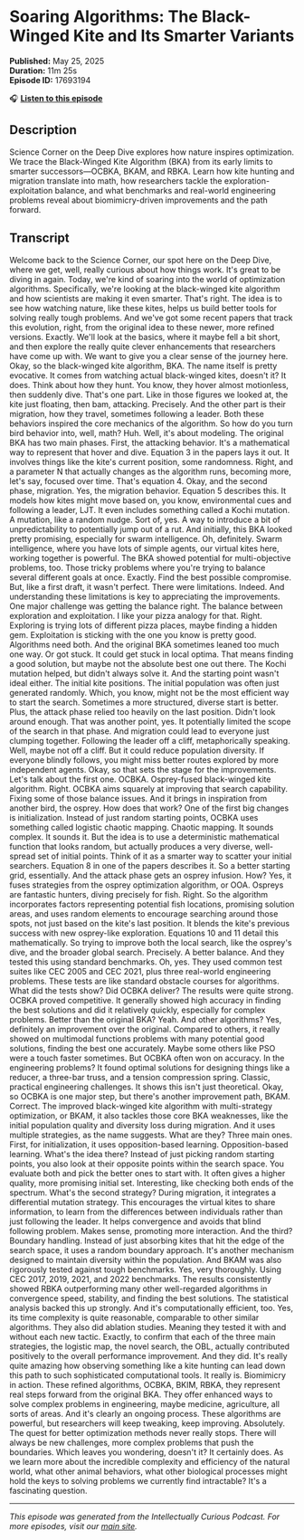 # Soaring Algorithms: The Black-Winged Kite and Its Smarter Variants

**Published:** May 25, 2025  
**Duration:** 11m 25s  
**Episode ID:** 17693194

🎧 **[Listen to this episode](https://intellectuallycurious.buzzsprout.com/2529712/episodes/17693194-soaring-algorithms-the-black-winged-kite-and-its-smarter-variants)**

## Description

Science Corner on the Deep Dive explores how nature inspires optimization. We trace the Black-Winged Kite Algorithm (BKA) from its early limits to smarter successors—OCBKA, BKAM, and RBKA. Learn how kite hunting and migration translate into math, how researchers tackle the exploration-exploitation balance, and what benchmarks and real-world engineering problems reveal about biomimicry-driven improvements and the path forward.

## Transcript

Welcome back to the Science Corner, our spot here on the Deep Dive, where we get, well, really curious about how things work. It's great to be diving in again. Today, we're kind of soaring into the world of optimization algorithms. Specifically, we're looking at the black-winged kite algorithm and how scientists are making it even smarter. That's right. The idea is to see how watching nature, like these kites, helps us build better tools for solving really tough problems. And we've got some recent papers that track this evolution, right, from the original idea to these newer, more refined versions. Exactly. We'll look at the basics, where it maybe fell a bit short, and then explore the really quite clever enhancements that researchers have come up with. We want to give you a clear sense of the journey here. Okay, so the black-winged kite algorithm, BKA. The name itself is pretty evocative. It comes from watching actual black-winged kites, doesn't it? It does. Think about how they hunt. You know, they hover almost motionless, then suddenly dive. That's one part. Like in those figures we looked at, the kite just floating, then bam, attacking. Precisely. And the other part is their migration, how they travel, sometimes following a leader. Both these behaviors inspired the core mechanics of the algorithm. So how do you turn bird behavior into, well, math? Huh. Well, it's about modeling. The original BKA has two main phases. First, the attacking behavior. It's a mathematical way to represent that hover and dive. Equation 3 in the papers lays it out. It involves things like the kite's current position, some randomness. Right, and a parameter N that actually changes as the algorithm runs, becoming more, let's say, focused over time. That's equation 4. Okay, and the second phase, migration. Yes, the migration behavior. Equation 5 describes this. It models how kites might move based on, you know, environmental cues and following a leader, LJT. It even includes something called a Kochi mutation. A mutation, like a random nudge. Sort of, yes. A way to introduce a bit of unpredictability to potentially jump out of a rut. And initially, this BKA looked pretty promising, especially for swarm intelligence. Oh, definitely. Swarm intelligence, where you have lots of simple agents, our virtual kites here, working together is powerful. The BKA showed potential for multi-objective problems, too. Those tricky problems where you're trying to balance several different goals at once. Exactly. Find the best possible compromise. But, like a first draft, it wasn't perfect. There were limitations. Indeed. And understanding these limitations is key to appreciating the improvements. One major challenge was getting the balance right. The balance between exploration and exploitation. I like your pizza analogy for that. Right. Exploring is trying lots of different pizza places, maybe finding a hidden gem. Exploitation is sticking with the one you know is pretty good. Algorithms need both. And the original BKA sometimes leaned too much one way. Or got stuck. It could get stuck in local optima. That means finding a good solution, but maybe not the absolute best one out there. The Kochi mutation helped, but didn't always solve it. And the starting point wasn't ideal either. The initial kite positions. The initial population was often just generated randomly. Which, you know, might not be the most efficient way to start the search. Sometimes a more structured, diverse start is better. Plus, the attack phase relied too heavily on the last position. Didn't look around enough. That was another point, yes. It potentially limited the scope of the search in that phase. And migration could lead to everyone just clumping together. Following the leader off a cliff, metaphorically speaking. Well, maybe not off a cliff. But it could reduce population diversity. If everyone blindly follows, you might miss better routes explored by more independent agents. Okay, so that sets the stage for the improvements. Let's talk about the first one. OCBKA. Osprey-fused black-winged kite algorithm. Right. OCBKA aims squarely at improving that search capability. Fixing some of those balance issues. And it brings in inspiration from another bird, the osprey. How does that work? One of the first big changes is initialization. Instead of just random starting points, OCBKA uses something called logistic chaotic mapping. Chaotic mapping. It sounds complex. It sounds it. But the idea is to use a deterministic mathematical function that looks random, but actually produces a very diverse, well-spread set of initial points. Think of it as a smarter way to scatter your initial searchers. Equation 8 in one of the papers describes it. So a better starting grid, essentially. And the attack phase gets an osprey infusion. How? Yes, it fuses strategies from the osprey optimization algorithm, or OOA. Ospreys are fantastic hunters, diving precisely for fish. Right. So the algorithm incorporates factors representing potential fish locations, promising solution areas, and uses random elements to encourage searching around those spots, not just based on the kite's last position. It blends the kite's previous success with new osprey-like exploration. Equations 10 and 11 detail this mathematically. So trying to improve both the local search, like the osprey's dive, and the broader global search. Precisely. A better balance. And they tested this using standard benchmarks. Oh, yes. They used common test suites like CEC 2005 and CEC 2021, plus three real-world engineering problems. These tests are like standard obstacle courses for algorithms. What did the tests show? Did OCBKA deliver? The results were quite strong. OCBKA proved competitive. It generally showed high accuracy in finding the best solutions and did it relatively quickly, especially for complex problems. Better than the original BKA? Yeah. And other algorithms? Yes, definitely an improvement over the original. Compared to others, it really showed on multimodal functions problems with many potential good solutions, finding the best one accurately. Maybe some others like PSO were a touch faster sometimes. But OCBKA often won on accuracy. In the engineering problems? It found optimal solutions for designing things like a reducer, a three-bar truss, and a tension compression spring. Classic, practical engineering challenges. It shows this isn't just theoretical. Okay, so OCBKA is one major step, but there's another improvement path, BKAM. Correct. The improved black-winged kite algorithm with multi-strategy optimization, or BKAM, it also tackles those core BKA weaknesses, like the initial population quality and diversity loss during migration. And it uses multiple strategies, as the name suggests. What are they? Three main ones. First, for initialization, it uses opposition-based learning. Opposition-based learning. What's the idea there? Instead of just picking random starting points, you also look at their opposite points within the search space. You evaluate both and pick the better ones to start with. It often gives a higher quality, more promising initial set. Interesting, like checking both ends of the spectrum. What's the second strategy? During migration, it integrates a differential mutation strategy. This encourages the virtual kites to share information, to learn from the differences between individuals rather than just following the leader. It helps convergence and avoids that blind following problem. Makes sense, promoting more interaction. And the third? Boundary handling. Instead of just absorbing kites that hit the edge of the search space, it uses a random boundary approach. It's another mechanism designed to maintain diversity within the population. And BKAM was also rigorously tested against tough benchmarks. Yes, very thoroughly. Using CEC 2017, 2019, 2021, and 2022 benchmarks. The results consistently showed RBKA outperforming many other well-regarded algorithms in convergence speed, stability, and finding the best solutions. The statistical analysis backed this up strongly. And it's computationally efficient, too. Yes, its time complexity is quite reasonable, comparable to other similar algorithms. They also did ablation studies. Meaning they tested it with and without each new tactic. Exactly, to confirm that each of the three main strategies, the logistic map, the novel search, the OBL, actually contributed positively to the overall performance improvement. And they did. It's really quite amazing how observing something like a kite hunting can lead down this path to such sophisticated computational tools. It really is. Biomimicry in action. These refined algorithms, OCBKA, BKIM, RBKA, they represent real steps forward from the original BKA. They offer enhanced ways to solve complex problems in engineering, maybe medicine, agriculture, all sorts of areas. And it's clearly an ongoing process. These algorithms are powerful, but researchers will keep tweaking, keep improving. Absolutely. The quest for better optimization methods never really stops. There will always be new challenges, more complex problems that push the boundaries. Which leaves you wondering, doesn't it? It certainly does. As we learn more about the incredible complexity and efficiency of the natural world, what other animal behaviors, what other biological processes might hold the keys to solving problems we currently find intractable? It's a fascinating question.

---
*This episode was generated from the Intellectually Curious Podcast. For more episodes, visit our [main site](https://intellectuallycurious.buzzsprout.com).*
